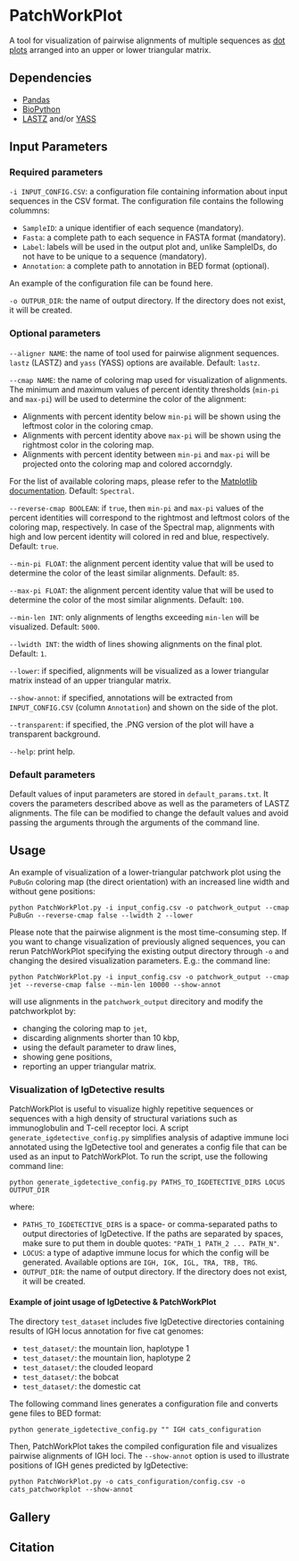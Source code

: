 # PatchWorkPlot
A tool for visualization of pairwise alignments of multiple sequences as [dot plots](https://en.wikipedia.org/wiki/Dot_plot_(bioinformatics)) arranged into an upper or lower triangular matrix.

## Dependencies
- [Pandas](https://anaconda.org/anaconda/pandas)
- [BioPython](https://anaconda.org/conda-forge/biopython)
- [LASTZ](https://anaconda.org/bioconda/lastz) and/or [YASS](https://anaconda.org/bioconda/yass)

## Input Parameters
### Required parameters
`-i INPUT_CONFIG.CSV`: a configuration file containing information about input sequences in the CSV format. The configuration file contains the following colummns:
- `SampleID`: a unique identifier of each sequence (mandatory).
- `Fasta`: a complete path to each sequence in FASTA format (mandatory).
- `Label`: labels will be used in the output plot and, unlike SampleIDs, do not have to be unique to a sequence (mandatory).
- `Annotation`: a complete path to annotation in BED format (optional).
  
An example of the configuration file can be found here.

`-o OUTPUR_DIR`: the name of output directory. If the directory does not exist, it will be created.

### Optional parameters
`--aligner NAME`: the name of tool used for pairwise alignment sequences. `lastz` (LASTZ) and `yass` (YASS) options are available. Default: `lastz`. 

`--cmap NAME`: the name of coloring map used for visualization of alignments. The minimum and maximum values of percent identity thresholds (`min-pi` and `max-pi`) will be used to determine the color of the alignment: 
- Alignments with percent identity below `min-pi` will be shown using the leftmost color in the coloring cmap.
- Alignments with percent identity above `max-pi` will be shown using the rightmost color in the coloring map.
- Alignments with percent identity between `min-pi` and `max-pi` will be projected onto the coloring map and colored accorndgly.
  
For the list of available coloring maps, please refer to the [Matplotlib documentation](https://matplotlib.org/stable/users/explain/colors/colormaps.html). Default: `Spectral`.

`--reverse-cmap BOOLEAN`: if `true`, then `min-pi` and `max-pi` values of the percent identities will correspond to the rightmost and leftmost colors of the coloring map, respectively. In case of the Spectral map, alignments with high and low percent identity will colored in red and blue, respectively. Default: `true`.  

`--min-pi FLOAT`: the alignment percent identity value that will be used to determine the color of the least similar alignments. Default: `85`.

`--max-pi FLOAT`: the alignment percent identity value that will be used to determine the color of the most similar alignments. Default: `100`.

`--min-len INT`: only alignments of lengths exceeding `min-len` will be visualized. Default: `5000`.

`--lwidth INT`: the width of lines showing alignments on the final plot. Default: `1`. 

`--lower`: if specified, alignments will be visualized as a lower triangular matrix instead of an upper triangular matrix. 

`--show-annot`: if specified, annotations will be extracted from `INPUT_CONFIG.CSV` (column `Annotation`) and shown on the side of the plot. 

`--transparent`: if specified, the .PNG version of the plot will have a transparent background.  

`--help`: print help.

### Default parameters
Default values of input parameters are stored in `default_params.txt`. It covers the parameters described above as well as the parameters of LASTZ alignments. The file can be modified to change the default values and avoid passing the arguments through the arguments of the command line.   

## Usage
An example of visualization of a lower-triangular patchwork plot using the `PuBuGn` coloring map (the direct orientation) with an increased line width and without gene positions: 

`python PatchWorkPlot.py -i input_config.csv -o patchwork_output --cmap PuBuGn --reverse-cmap false --lwidth 2 --lower`


Please note that the pairwise alignment is the most time-consuming step. If you want to change visualization of previously aligned sequences, you can rerun PatchWorkPlot specifying the existing output directory through `-o` and changing the desired visualization parameters. E.g.: the command line:

`python PatchWorkPlot.py -i input_config.csv -o patchwork_output --cmap jet --reverse-cmap false --min-len 10000 --show-annot`

will use alignments in the `patchwork_output` direcitory and modify the patchworkplot by: 
- changing the coloring map to `jet`,
- discarding alignments shorter than 10 kbp,
- using the default parameter to draw lines, 
- showing gene positions,
- reporting an upper triangular matrix. 

### Visualization of IgDetective results
PatchWorkPlot is useful to visualize highly repetitive sequences or sequences with a high density of structural variations such as immunoglobulin and T-cell receptor loci. A script `generate_igdetective_config.py` simplifies analysis of adaptive immune loci annotated using the IgDetective tool and generates a config file that can be used as an input to PatchWorkPlot. To run the script, use the following command line:

`python generate_igdetective_config.py PATHS_TO_IGDETECTIVE_DIRS LOCUS OUTPUT_DIR`

where:
- `PATHS_TO_IGDETECTIVE_DIRS` is a space- or comma-separated paths to output directories of IgDetective. If the paths are separated by spaces, make sure to put them in double quotes: `"PATH_1 PATH_2 ... PATH_N"`.
- `LOCUS`: a type of adaptive immune locus for which the config will be generated. Available options are `IGH, IGK, IGL, TRA, TRB, TRG`.
- `OUTPUT_DIR`: the name of output directory. If the directory does not exist, it will be created.

#### Example of joint usage of IgDetective & PatchWorkPlot 
The directory `test_dataset` includes five IgDetective directories containing results of IGH locus annotation for five cat genomes: 
- `test_dataset/`: the mountain lion, haplotype 1
- `test_dataset/`: the mountain lion, haplotype 2
- `test_dataset/`: the clouded leopard
- `test_dataset/`: the bobcat
- `test_dataset/`: the domestic cat

The following command lines generates a configuration file and converts gene files to BED format:

`python generate_igdetective_config.py "" IGH cats_configuration`

Then, PatchWorkPlot takes the compiled configuration file and visualizes pairwise alignments of IGH loci. The `--show-annot` option is used to illustrate positions of IGH genes predicted by IgDetective: 

`python PatchWorkPlot.py -o cats_configuration/config.csv -o cats_patchworkplot --show-annot`

## Gallery


## Citation
